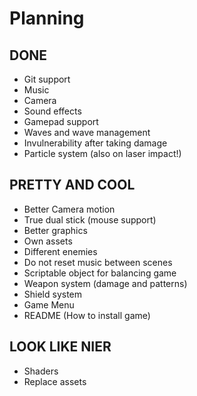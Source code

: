 ﻿# Planning

## DONE
* Git support
* Music
* Camera
* Sound effects
* Gamepad support
* Waves and wave management
* Invulnerability after taking damage
* Particle system (also on laser impact!)


## PRETTY AND COOL
* Better Camera motion
* True dual stick (mouse support)
* Better graphics
* Own assets
* Different enemies
* Do not reset music between scenes
* Scriptable object for balancing game
* Weapon system (damage and patterns)
* Shield system
* Game Menu
* README (How to install game)

## LOOK LIKE NIER
* Shaders
* Replace assets